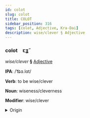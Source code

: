 ```yaml
---
id: colot
slug: colot
title: COLOT
sidebar_position: 316
tags: [colot, Adjective, Kra-Dai]
description: wise/clever § Adjective
---
```


### colot&emsp;<span kind="abugida">ꞇʓ̆</span>

*wise/clever* **§** [Adjective](../../tags/Adjective)

**IPA**: /ˈt͡ɕɑ.lɑt/

**Verb**: to be wise/clever

**Noun**: wiseness/cleverness

**Modifier**: wise/clever

<details>
    <summary>Origin</summary>
    Thai ฉลาด chà-làat /t͡ɕʰa˨˩.laːt̚˨˩/<br/>
    <em>Kra-Dai Language Family</em>
</details>